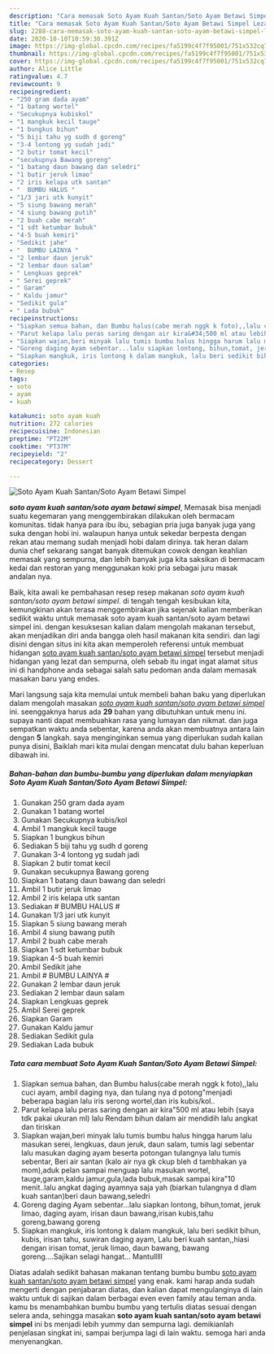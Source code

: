 ```yaml
---
description: "Cara memasak Soto Ayam Kuah Santan/Soto Ayam Betawi Simpel Lezat"
title: "Cara memasak Soto Ayam Kuah Santan/Soto Ayam Betawi Simpel Lezat"
slug: 2288-cara-memasak-soto-ayam-kuah-santan-soto-ayam-betawi-simpel-lezat
date: 2020-10-10T10:59:30.391Z
image: https://img-global.cpcdn.com/recipes/fa5199c4f7f95001/751x532cq70/soto-ayam-kuah-santansoto-ayam-betawi-simpel-foto-resep-utama.jpg
thumbnail: https://img-global.cpcdn.com/recipes/fa5199c4f7f95001/751x532cq70/soto-ayam-kuah-santansoto-ayam-betawi-simpel-foto-resep-utama.jpg
cover: https://img-global.cpcdn.com/recipes/fa5199c4f7f95001/751x532cq70/soto-ayam-kuah-santansoto-ayam-betawi-simpel-foto-resep-utama.jpg
author: Alice Little
ratingvalue: 4.7
reviewcount: 9
recipeingredient:
- "250 gram dada ayam"
- "1 batang wortel"
- "Secukupnya kubiskol"
- "1 mangkuk kecil tauge"
- "1 bungkus bihun"
- "5 biji tahu yg sudh d goreng"
- "3-4 lontong yg sudah jadi"
- "2 butir tomat kecil"
- "secukupnya Bawang goreng"
- "1 batang daun bawang dan seledri"
- "1 butir jeruk limao"
- "2 iris kelapa utk santan"
- "  BUMBU HALUS "
- "1/3 jari utk kunyit"
- "5 siung bawang merah"
- "4 siung bawang putih"
- "2 buah cabe merah"
- "1 sdt ketumbar bubuk"
- "4-5 buah kemiri"
- "Sedikit jahe"
- "  BUMBU LAINYA "
- "2 lembar daun jeruk"
- "2 lembar daun salam"
- " Lengkuas geprek"
- " Serei geprek"
- " Garam"
- " Kaldu jamur"
- "Sedikit gula"
- " Lada bubuk"
recipeinstructions:
- "Siapkan semua bahan, dan Bumbu halus(cabe merah nggk k foto),,lalu cuci ayam, ambil daging nya, dan tulang nya d potong&#34;menjadi beberapa bagian lalu iris serong wortel,dan iris kubis/kol.."
- "Parut kelapa lalu peras saring dengan air kira&#34;500 ml atau lebih (saya tdk pakai ukuran ml) lalu Rendam bihun dalam air mendidih lalu angkat dan tiriskan"
- "Siapkan wajan,beri minyak lalu tumis bumbu halus hingga harum lalu masukan serei, lengkuas, daun jeruk, daun salam, tumis lagi sebentar lalu masukan daging ayam beserta potongan tulangnya lalu tumis sebentar, Beri air santan (kalo air nya gk ckup bleh d tambhakan ya mom),aduk pelan sampai menguap lalu masukan wortel, tauge,garam,kaldu jamur,gula,lada bubuk,masak sampai kira&#34;10 menit..lalu angkat daging ayamnya saja yah (biarkan tulangnya d dlam kuah santan)beri daun bawang,seledri"
- "Goreng daging Ayam sebentar...lalu siapkan lontong, bihun,tomat, jeruk limao, daging ayam, irisan daun bawang,irisan kubis,tahu goreng,bawang goreng"
- "Siapkan mangkuk, iris lontong k dalam mangkuk, lalu beri sedikit bihun, kubis, irisan tahu, suwiran daging ayam, Lalu beri kuah santan,,hiasi dengan irisan tomat, jeruk limao, daun bawang, bawang goreng....Sajikan selagi hangat... Mantulllll"
categories:
- Resep
tags:
- soto
- ayam
- kuah

katakunci: soto ayam kuah 
nutrition: 272 calories
recipecuisine: Indonesian
preptime: "PT22M"
cooktime: "PT37M"
recipeyield: "2"
recipecategory: Dessert

---
```



![Soto Ayam Kuah Santan/Soto Ayam Betawi Simpel](https://img-global.cpcdn.com/recipes/fa5199c4f7f95001/751x532cq70/soto-ayam-kuah-santansoto-ayam-betawi-simpel-foto-resep-utama.jpg)

<b><i>soto ayam kuah santan/soto ayam betawi simpel</i></b>, Memasak bisa menjadi suatu kegemaran yang menggembirakan dilakukan oleh bermacam komunitas. tidak hanya para ibu ibu, sebagian pria juga banyak juga yang suka dengan hobi ini. walaupun hanya untuk sekedar berpesta dengan rekan atau memang sudah menjadi hobi dalam dirinya. tak heran dalam dunia chef sekarang sangat banyak ditemukan cowok dengan keahlian memasak yang sempurna, dan lebih banyak juga kita saksikan di bermacam kedai dan restoran yang menggunakan koki pria sebagai juru masak andalan nya.

Baik, kita awali ke pembahasan resep resep makanan <i>soto ayam kuah santan/soto ayam betawi simpel</i>. di tengah tengah kesibukan kita, kemungkinan akan terasa menggembirakan jika sejenak kalian memberikan sedikit waktu untuk memasak soto ayam kuah santan/soto ayam betawi simpel ini. dengan kesuksesan kalian dalam mengolah makanan tersebut, akan menjadikan diri anda bangga oleh hasil makanan kita sendiri. dan lagi disini dengan situs ini kita akan memperoleh referensi untuk membuat hidangan <u>soto ayam kuah santan/soto ayam betawi simpel</u> tersebut menjadi hidangan yang lezat dan sempurna, oleh sebab itu ingat ingat alamat situs ini di handphone anda sebagai salah satu pedoman anda dalam memasak masakan baru yang endes.




Mari langsung saja kita memulai untuk membeli bahan baku yang diperlukan dalam mengolah masakan <u><i>soto ayam kuah santan/soto ayam betawi simpel</i></u> ini. seenggaknya harus ada <b>29</b> bahan yang dibutuhkan untuk menu ini. supaya nanti dapat membuahkan rasa yang lumayan dan nikmat. dan juga sempatkan waktu anda sebentar, karena anda akan membuatnya antara lain dengan <b>5</b> langkah. saya menginginkan semua yang diperlukan sudah kalian punya disini, Baiklah mari kita mulai dengan mencatat dulu bahan keperluan dibawah ini.

<!--inarticleads1-->

##### Bahan-bahan dan bumbu-bumbu yang diperlukan dalam menyiapkan Soto Ayam Kuah Santan/Soto Ayam Betawi Simpel:

1. Gunakan 250 gram dada ayam
1. Gunakan 1 batang wortel
1. Gunakan Secukupnya kubis/kol
1. Ambil 1 mangkuk kecil tauge
1. Siapkan 1 bungkus bihun
1. Sediakan 5 biji tahu yg sudh d goreng
1. Gunakan 3-4 lontong yg sudah jadi
1. Siapkan 2 butir tomat kecil
1. Gunakan secukupnya Bawang goreng
1. Siapkan 1 batang daun bawang dan seledri
1. Ambil 1 butir jeruk limao
1. Ambil 2 iris kelapa utk santan
1. Sediakan  # BUMBU HALUS #
1. Gunakan 1/3 jari utk kunyit
1. Siapkan 5 siung bawang merah
1. Ambil 4 siung bawang putih
1. Ambil 2 buah cabe merah
1. Siapkan 1 sdt ketumbar bubuk
1. Siapkan 4-5 buah kemiri
1. Ambil Sedikit jahe
1. Ambil  # BUMBU LAINYA #
1. Gunakan 2 lembar daun jeruk
1. Sediakan 2 lembar daun salam
1. Siapkan  Lengkuas geprek
1. Ambil  Serei geprek
1. Siapkan  Garam
1. Gunakan  Kaldu jamur
1. Sediakan Sedikit gula
1. Sediakan  Lada bubuk




<!--inarticleads2-->

##### Tata cara membuat Soto Ayam Kuah Santan/Soto Ayam Betawi Simpel:

1. Siapkan semua bahan, dan Bumbu halus(cabe merah nggk k foto),,lalu cuci ayam, ambil daging nya, dan tulang nya d potong&#34;menjadi beberapa bagian lalu iris serong wortel,dan iris kubis/kol..
1. Parut kelapa lalu peras saring dengan air kira&#34;500 ml atau lebih (saya tdk pakai ukuran ml) lalu Rendam bihun dalam air mendidih lalu angkat dan tiriskan
1. Siapkan wajan,beri minyak lalu tumis bumbu halus hingga harum lalu masukan serei, lengkuas, daun jeruk, daun salam, tumis lagi sebentar lalu masukan daging ayam beserta potongan tulangnya lalu tumis sebentar, Beri air santan (kalo air nya gk ckup bleh d tambhakan ya mom),aduk pelan sampai menguap lalu masukan wortel, tauge,garam,kaldu jamur,gula,lada bubuk,masak sampai kira&#34;10 menit..lalu angkat daging ayamnya saja yah (biarkan tulangnya d dlam kuah santan)beri daun bawang,seledri
1. Goreng daging Ayam sebentar...lalu siapkan lontong, bihun,tomat, jeruk limao, daging ayam, irisan daun bawang,irisan kubis,tahu goreng,bawang goreng
1. Siapkan mangkuk, iris lontong k dalam mangkuk, lalu beri sedikit bihun, kubis, irisan tahu, suwiran daging ayam, Lalu beri kuah santan,,hiasi dengan irisan tomat, jeruk limao, daun bawang, bawang goreng....Sajikan selagi hangat... Mantulllll




Diatas adalah sedikit bahasan makanan tentang bumbu bumbu <u>soto ayam kuah santan/soto ayam betawi simpel</u> yang enak. kami harap anda sudah mengerti dengan penjabaran diatas, dan kalian dapat mengulanginya di lain waktu untuk di sajikan dalam berbagai even even family atau teman anda. kamu bs menambahkan bumbu bumbu yang tertulis diatas sesuai dengan selera anda, sehingga masakan <b>soto ayam kuah santan/soto ayam betawi simpel</b> ini bs menjadi lebih yummy dan sempurna lagi. demikianlah penjelasan singkat ini, sampai berjumpa lagi di lain waktu. semoga hari anda menyenangkan.
